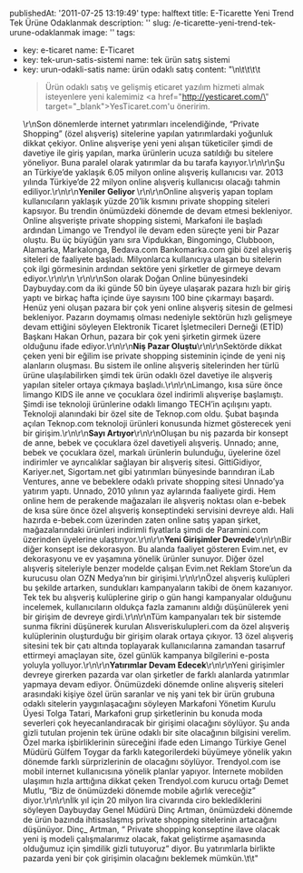 publishedAt: '2011-07-25 13:19:49'
type: halftext
title: E-Ticarette Yeni Trend Tek Ürüne Odaklanmak
description: ''
slug: /e-ticarette-yeni-trend-tek-urune-odaklanmak
image: ''
tags:
  - key: e-ticaret
    name: E-Ticaret
  - key: tek-urun-satis-sistemi
    name: tek ürün satış sistemi
  - key: urun-odakli-satis
    name: ürün odaklı satış
content: "\n\t\t\t\t<blockquote>Ürün odaklı satış ve gelişmiş eticaret yazılım hizmeti almak isteyenlere yeni kalemimiz <a href=\"http://yesticaret.com/\" target=\"_blank\">YesTicaret.com</a>'u öneririm.</blockquote>\r\nSon dönemlerde internet yatırımları incelendiğinde, “Private  Shopping” (özel alışveriş) sitelerine yapılan yatırımlardaki yoğunluk  dikkat çekiyor. Online alışverişe yeni yeni alışan tüketiciler şimdi de  davetiye ile giriş yapılan, marka ürünlerin ucuza satıldığı bu sitelere  yöneliyor. Buna paralel olarak yatırımlar da bu tarafa kayıyor.\r\n\r\nŞu an Türkiye’de yaklaşık 6.05 milyon online alışveriş kullanıcısı  var. 2013 yılında Türkiye’de 22 milyon online alışveriş kullanıcısı  olacağı tahmin ediliyor.\r\n\r\n<strong>Yeniler Geliyor </strong>\r\n\r\nOnline alışveriş yapan toplam kullanıcıların yaklaşık yüzde 20’lik  kısmını private shopping siteleri kapsıyor. Bu trendin önümüzdeki  dönemde de devam etmesi bekleniyor. Online alışverişte private shopping  sistemi, Markafoni ile başladı ardından Limango ve Trendyol ile devam  eden süreçte yeni bir Pazar oluştu. Bu üç büyüğün yanı sıra Vipdukkan,  Bingomingo, Clubboon, Alamarka, Markalonga, Bedava.com Bankomarka.com  gibi özel alışveriş siteleri de faaliyete başladı. Milyonlarca  kullanıcıya ulaşan bu sitelerin çok ilgi görmesinin ardından sektöre  yeni şirketler de girmeye devam ediyor.\r\n\r\n&nbsp;\r\n\r\nSon olarak Doğan Online bünyesindeki Daybuyday.com da iki günde 50  bin üyeye ulaşarak pazara hızlı bir giriş yaptı ve birkaç hafta içinde  üye sayısını 100 bine çıkarmayı başardı. Henüz yeni oluşan pazara bir  çok yeni online alışveriş sitesin de gelmesi bekleniyor. Pazarın  doymamış olması nedeniyle sektörün hızlı gelişmeye devam ettiğini  söyleyen Elektronik Ticaret İşletmecileri Derneği (ETİD) Başkanı Hakan  Orhun, pazara bir çok yeni şirketin girmek üzere olduğunu ifade ediyor.\r\n\r\n<strong>Niş Pazar Oluştu</strong>\r\n\r\nSektörde dikkat çeken yeni bir eğilim ise private shopping sisteminin  içinde de yeni niş alanların oluşması. Bu sistem ile online alışveriş  sitelerinden her türlü ürüne ulaşılabilirken şimdi tek ürün odaklı özel  davetiye ile alışveriş yapılan siteler ortaya çıkmaya başladı.\r\n\r\nLimango, kısa süre önce limango KIDS ile anne ve çocuklara özel  indirimli alışverişe başlamıştı. Şimdi ise teknoloji ürünlerine odaklı  limango TECH’in açılışını yaptı. Teknoloji alanındaki bir özel site de  Teknop.com oldu. Şubat başında açılan Teknop.com teknoloji ürünleri  konusunda hizmet gösterecek yeni bir girişim.\r\n\r\n<strong>Sayı Artıyor</strong>\r\n\r\nOluşan bu niş pazarda bir konsept de anne, bebek ve çocuklara özel  davetiyeli alışveriş. Unnado; anne, bebek ve çocuklara özel, markalı  ürünlerin bulunduğu, üyelerine özel indirimler ve ayrıcalıklar sağlayan  bir alışveriş sitesi. GittiGidiyor, Kariyer.net, Sigortam.net gibi  yatırımları bünyesinde barındıran iLab Ventures, anne ve bebeklere  odaklı private shopping sitesi Unnado’ya yatırım yaptı. Unnado, 2010  yılının yaz aylarında faaliyete girdi. Hem online hem de perakende  mağazaları ile alışveriş noktası olan e-bebek de kısa süre önce özel  alışveriş konseptindeki servisini devreye aldı. Hali hazırda e-bebek.com  üzerinden zaten online satış yapan şirket, mağazalarındaki ürünleri  indirimli fiyatlarla şimdi de Paramini.com üzerinden üyelerine  ulaştırıyor.\r\n\r\n<strong>Yeni Girişimler Devrede</strong>\r\n\r\nBir diğer konsept ise dekorasyon. Bu alanda faaliyet gösteren  Evim.net, ev dekorasyonu ve ev yaşamına yönelik ürünler sunuyor. Diğer  özel alışveriş siteleriyle benzer modelde çalışan Evim.net Reklam  Store’un da kurucusu olan OZN Medya’nın bir girişimi.\r\n\r\nÖzel alışveriş kulüpleri bu şekilde artarken, sundukları  kampanyaların takibi de önem kazanıyor. Tek tek bu alışveriş kulüplerine  girip o gün hangi kampanyalar olduğunu incelemek, kullanıcıların  oldukça fazla zamanını aldığı düşünülerek yeni bir girişim de devreye  girdi.\r\n\r\nTüm kampanyaları tek bir sistemde sunma fikrini düşünerek kurulan  Alısveriskulupleri.com da özel alışveriş kulüplerinin oluşturduğu bir  girişim olarak ortaya çıkıyor. 13 özel alışveriş sitesini tek bir çatı  altında toplayarak kullanıcılarına zamandan tasarruf ettirmeyi amaçlayan  site, özel günlük kampanya bilgilerini e-posta yoluyla yolluyor.\r\n\r\n<strong>Yatırımlar Devam Edecek</strong>\r\n\r\nYeni girişimler devreye girerken pazarda var olan şirketler de farklı  alanlarda yatırımlar yapmaya devam ediyor. Önümüzdeki dönemde online  alışveriş siteleri arasındaki kişiye özel ürün saranlar ve niş yani tek  bir ürün grubuna odaklı sitelerin yaygınlaşacağını söyleyen Markafoni  Yönetim Kurulu Üyesi Tolga Tatari, Markafoni grup şirketlerinin bu  konuda moda severleri çok heyecanlandıracak bir girişimi olacağını  söylüyor. Şu anda gizli tutulan projenin tek ürüne odaklı bir site  olacağının bilgisini verelim. Özel marka işbirliklerinin süreceğini  ifade eden Limango Türkiye Genel Müdürü Gülfem Toygar da farklı  kategorilerdeki büyümeye yönelik yakın dönemde farklı sürprizlerinin de  olacağını söylüyor. Trendyol.com ise mobil internet kullanıcısına  yönelik planlar yapıyor. İnternete mobilden ulaşımın hızla arttığına  dikkat çeken Trendyol.com kurucu ortağı Demet Mutlu, “Biz de önümüzdeki  dönemde mobile ağırlık vereceğiz” diyor.\r\n\r\nİlk yıl için 20 milyon lira civarında ciro beklediklerini söyleyen  Daybuyday Genel Müdürü Dinç Artman, önümüzdeki dönemde de ürün bazında  ihtisaslaşmış private shopping sitelerinin artacağını düşünüyor. Dinç\_  Artman, “ Private shopping konseptine ilave olacak yeni iş modeli  çalışmalarımız olacak, fakat geliştirme aşamasında olduğumuz için  şimdilik gizli tutuyoruz” diyor. Bu yatırımlarla birlikte pazarda yeni  bir çok girişimin olacağını beklemek mümkün.\t\t"
